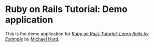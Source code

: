 # Ruby on Rails Tutorial: Demo application

This is the demo application for [*Ruby on Rails Tutorial: Learn Rails by Example*](http://railstutorial.org/)
by [Michael Hartl](http://michaelhartl.com/).